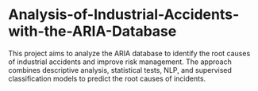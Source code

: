 # Analysis-of-Industrial-Accidents-with-the-ARIA-Database
This project aims to analyze the ARIA database to identify the root causes of industrial accidents and improve risk management. The approach combines descriptive analysis, statistical tests, NLP, and supervised classification models to predict the root causes of incidents.
